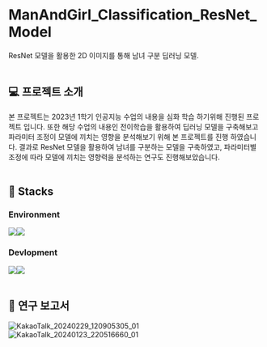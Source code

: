  # ManAndGirl_Classification_ResNet_Model
ResNet 모델을 활용한 2D 이미지를 통해 남녀 구분 딥러닝
 모델.
<br></br>

## 💻 프로젝트 소개
본 프로젝트는 2023년 1학기 인공지능 수업의 내용을 심화 학습 하기위해 진행된 프로젝트 입니다. 또한 해당 수업의 내용인 전이학습을 활용하여 딥러닝 모델을 구축해보고 파라미터 조정이 모델에 끼치는 영향을 분석해보기 위해 본 프로젝트를 진행 하였습니다.
결과로 ResNet 모델을 활용하여 남녀를 구분하는 모델을 구축하였고, 파라미터별 조정에 따라 모델에 끼치는 영향력을 분석하는 연구도 진행해보았습니다.
<br></br>

## 📌 Stacks
### Environment
<img src="https://img.shields.io/badge/googlecolab-F9AB00?style=for-the-badge&logo=googlecolab&logoColor=white"><img src="https://img.shields.io/badge/github-181717?style=for-the-badge&logo=github&logoColor=white">

### Devlopment
<img src="https://img.shields.io/badge/python-3776AB?style=for-the-badge&logo=python&logoColor=white"><img src="https://img.shields.io/badge/pytorch-EE4C2C?style=for-the-badge&logo=pytorch&logoColor=white">
<br></br>

## 🔎 연구 보고서
![KakaoTalk_20240229_120905305_01](https://github.com/SummerToday/ManAndGirl_Classification_TransperLearning/assets/88650436/9ad75372-31b6-4970-8d5a-01507d831d7f)
![KakaoTalk_20240123_220516660_01](https://github.com/SummerToday/ManAndGirl_Classification_TransperLearning/assets/88650436/f4ec68f3-9be6-492a-8078-1b4584ab6712)




